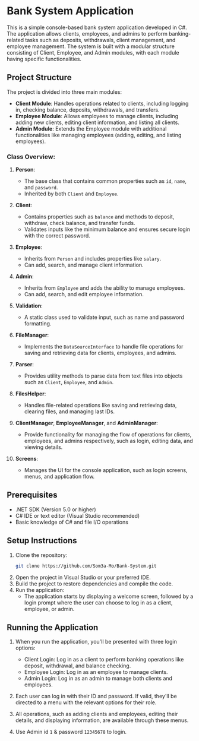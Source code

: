 # Bank System Application

This is a simple console-based bank system application developed in C#. The application allows clients, employees, and admins to perform banking-related tasks such as deposits, withdrawals, client management, and employee management. The system is built with a modular structure consisting of Client, Employee, and Admin modules, with each module having specific functionalities.

## Project Structure

The project is divided into three main modules:

- **Client Module**: Handles operations related to clients, including logging in, checking balance, deposits, withdrawals, and transfers.
- **Employee Module**: Allows employees to manage clients, including adding new clients, editing client information, and listing all clients.
- **Admin Module**: Extends the Employee module with additional functionalities like managing employees (adding, editing, and listing employees).

### Class Overview:

1. **Person**:
   - The base class that contains common properties such as `id`, `name`, and `password`.
   - Inherited by both `Client` and `Employee`.

2. **Client**:
   - Contains properties such as `balance` and methods to deposit, withdraw, check balance, and transfer funds.
   - Validates inputs like the minimum balance and ensures secure login with the correct password.

3. **Employee**:
   - Inherits from `Person` and includes properties like `salary`.
   - Can add, search, and manage client information.

4. **Admin**:
   - Inherits from `Employee` and adds the ability to manage employees.
   - Can add, search, and edit employee information.

5. **Validation**:
   - A static class used to validate input, such as name and password formatting.

6. **FileManager**:
   - Implements the `DataSourceInterface` to handle file operations for saving and retrieving data for clients, employees, and admins.

7. **Parser**:
   - Provides utility methods to parse data from text files into objects such as `Client`, `Employee`, and `Admin`.

8. **FilesHelper**:
   - Handles file-related operations like saving and retrieving data, clearing files, and managing last IDs.

9. **ClientManager**, **EmployeeManager**, and **AdminManager**:
   - Provide functionality for managing the flow of operations for clients, employees, and admins respectively, such as login, editing data, and viewing details.

10. **Screens**:
    - Manages the UI for the console application, such as login screens, menus, and application flow.

## Prerequisites

- .NET SDK (Version 5.0 or higher)
- C# IDE or text editor (Visual Studio recommended)
- Basic knowledge of C# and file I/O operations

## Setup Instructions

1. Clone the repository:
   ```bash
   git clone https://github.com/Som3a-Mo/Bank-System.git
   ```
2. Open the project in Visual Studio or your preferred IDE.
3. Build the project to restore dependencies and compile the code.
4. Run the application:
   - The application starts by displaying a welcome screen, followed by a login prompt where the user can choose to log in as a client, employee, or admin.
## Running the Application
1. When you run the application, you'll be presented with three login options:

   - Client Login: Log in as a client to perform banking operations like deposit, withdrawal, and balance checking.
   - Employee Login: Log in as an employee to manage clients.
   - Admin Login: Log in as an admin to manage both clients and employees.
2. Each user can log in with their ID and password. If valid, they'll be directed to a menu with the relevant options for their role.

3. All operations, such as adding clients and employees, editing their details, and displaying information, are available through these menus.
4. Use Admin id `1` & password `12345678` to login.
